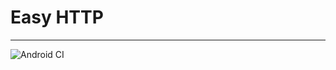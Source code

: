 # Easy HTTP
----------
![Android CI](https://github.com/ilvm/easy-http/workflows/Android%20CI/badge.svg)

